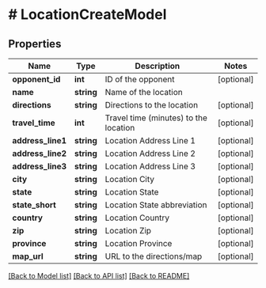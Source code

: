 # # LocationCreateModel

## Properties

Name | Type | Description | Notes
------------ | ------------- | ------------- | -------------
**opponent_id** | **int** | ID of the opponent | [optional]
**name** | **string** | Name of the location |
**directions** | **string** | Directions to the location | [optional]
**travel_time** | **int** | Travel time (minutes) to the location | [optional]
**address_line1** | **string** | Location Address Line 1 | [optional]
**address_line2** | **string** | Location Address Line 2 | [optional]
**address_line3** | **string** | Location Address Line 3 | [optional]
**city** | **string** | Location City | [optional]
**state** | **string** | Location State | [optional]
**state_short** | **string** | Location State abbreviation | [optional]
**country** | **string** | Location Country | [optional]
**zip** | **string** | Location Zip | [optional]
**province** | **string** | Location Province | [optional]
**map_url** | **string** | URL to the directions/map | [optional]

[[Back to Model list]](../../README.md#models) [[Back to API list]](../../README.md#endpoints) [[Back to README]](../../README.md)
